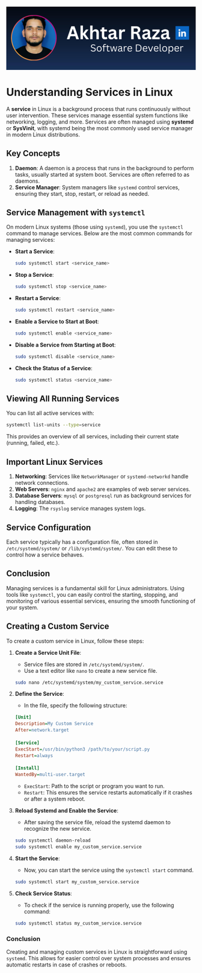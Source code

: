 ![me](../assets/mine/github-banner-mine.png)

# Understanding Services in Linux

A **service** in Linux is a background process that runs continuously without user intervention. These services manage essential system functions like networking, logging, and more. Services are often managed using **systemd** or **SysVinit**, with systemd being the most commonly used service manager in modern Linux distributions.

## Key Concepts

1. **Daemon**: A daemon is a process that runs in the background to perform tasks, usually started at system boot. Services are often referred to as daemons.
2. **Service Manager**: System managers like `systemd` control services, ensuring they start, stop, restart, or reload as needed.

## Service Management with `systemctl`

On modern Linux systems (those using `systemd`), you use the `systemctl` command to manage services. Below are the most common commands for managing services:

- **Start a Service**: 
  ```bash
  sudo systemctl start <service_name>
  ```

- **Stop a Service**:
  ```bash
  sudo systemctl stop <service_name>
  ```

- **Restart a Service**:
  ```bash
  sudo systemctl restart <service_name>
  ```

- **Enable a Service to Start at Boot**:
  ```bash
  sudo systemctl enable <service_name>
  ```

- **Disable a Service from Starting at Boot**:
  ```bash
  sudo systemctl disable <service_name>
  ```

- **Check the Status of a Service**:
  ```bash
  sudo systemctl status <service_name>
  ```

## Viewing All Running Services

You can list all active services with:
```bash
systemctl list-units --type=service
```

This provides an overview of all services, including their current state (running, failed, etc.).

## Important Linux Services

1. **Networking**: Services like `NetworkManager` or `systemd-networkd` handle network connections.
2. **Web Servers**: `nginx` and `apache2` are examples of web server services.
3. **Database Servers**: `mysql` or `postgresql` run as background services for handling databases.
4. **Logging**: The `rsyslog` service manages system logs.

## Service Configuration

Each service typically has a configuration file, often stored in `/etc/systemd/system/` or `/lib/systemd/system/`. You can edit these to control how a service behaves.

## Conclusion

Managing services is a fundamental skill for Linux administrators. Using tools like `systemctl`, you can easily control the starting, stopping, and monitoring of various essential services, ensuring the smooth functioning of your system.


## Creating a Custom Service

To create a custom service in Linux, follow these steps:

1. **Create a Service Unit File**:
   - Service files are stored in `/etc/systemd/system/`.
   - Use a text editor like `nano` to create a new service file.

   ```bash
   sudo nano /etc/systemd/system/my_custom_service.service
   ```

2. **Define the Service**:
   - In the file, specify the following structure:
   
   ```ini
   [Unit]
   Description=My Custom Service
   After=network.target

   [Service]
   ExecStart=/usr/bin/python3 /path/to/your/script.py
   Restart=always

   [Install]
   WantedBy=multi-user.target
   ```

   - `ExecStart`: Path to the script or program you want to run.
   - `Restart`: This ensures the service restarts automatically if it crashes or after a system reboot.

3. **Reload Systemd and Enable the Service**:
   - After saving the service file, reload the systemd daemon to recognize the new service.

   ```bash
   sudo systemctl daemon-reload
   sudo systemctl enable my_custom_service.service
   ```

4. **Start the Service**:
   - Now, you can start the service using the `systemctl start` command.

   ```bash
   sudo systemctl start my_custom_service.service
   ```

5. **Check Service Status**:
   - To check if the service is running properly, use the following command:

   ```bash
   sudo systemctl status my_custom_service.service
   ```

### Conclusion

Creating and managing custom services in Linux is straightforward using `systemd`. This allows for easier control over system processes and ensures automatic restarts in case of crashes or reboots.
